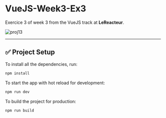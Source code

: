 # VueJS-Week3-Ex3

Exercice 3 of week 3 from the VueJS track at **LeReacteur**.

![proj13](https://github.com/user-attachments/assets/acfbfb87-5111-4a8d-a2a9-5d820e81b4b8)

---

## ✅ Project Setup

To install all the dependencies, run:

```bash
npm install
```

To start the app with hot reload for development:

```bash
npm run dev
```

To build the project for production:

```bash
npm run build
```
